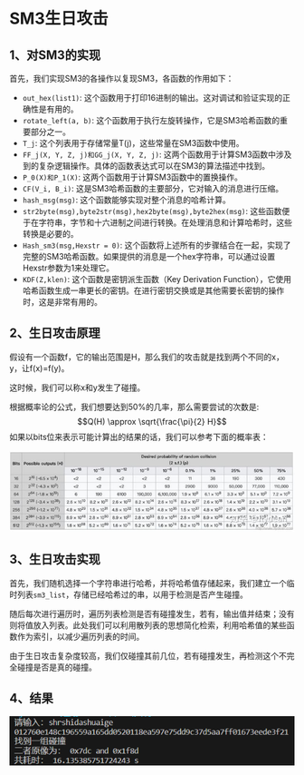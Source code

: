 # SM3生日攻击
## 1、对SM3的实现

首先，我们实现SM3的各操作以复现SM3，各函数的作用如下：

* ``out_hex(list1)``: 这个函数用于打印16进制的输出。这对调试和验证实现的正确性是有用的。
* ``rotate_left(a, b)``: 这个函数用于执行左旋转操作，它是SM3哈希函数的重要部分之一。
* ``T_j``: 这个列表用于存储常量T(j)，这些常量在SM3函数中使用。
* ``FF_j(X, Y, Z, j)和GG_j(X, Y, Z, j)``: 这两个函数用于计算SM3函数中涉及到的复杂逻辑操作。具体的函数表达式可以在SM3的算法描述中找到。
* ``P_0(X)和P_1(X)``: 这两个函数用于计算SM3函数中的置换操作。
* ``CF(V_i, B_i)``: 这是SM3哈希函数的主要部分，它对输入的消息进行压缩。
* ``hash_msg(msg)``: 这个函数能够实现对整个消息的哈希计算。
* ``str2byte(msg),byte2str(msg),hex2byte(msg),byte2hex(msg)``: 这些函数便于在字符串，字节和十六进制之间进行转换。在处理消息和计算哈希时，这些转换是必要的。
* ``Hash_sm3(msg,Hexstr = 0)``: 这个函数将上述所有的步骤结合在一起，实现了完整的SM3哈希函数。如果提供的消息是一个hex字符串，可以通过设置Hexstr参数为1来处理它。
* ``KDF(Z,klen)``: 这个函数是密钥派生函数（Key Derivation Function），它使用哈希函数生成一串更长的密钥。在进行密钥交换或是其他需要长密钥的操作时，这是非常有用的。

## 2、生日攻击原理
假设有一个函数f，它的输出范围是H，那么我们的攻击就是找到两个不同的x，y，让f(x)=f(y)。

这时候，我们可以称x和y发生了碰撞。

根据概率论的公式，我们想要达到50%的几率，那么需要尝试的次数是:
$$Q(H) \approx \sqrt{\frac{\pi}{2} H}$$
如果以bits位来表示可能计算出的结果的话，我们可以参考下面的概率表：

![1](./list.jpg)

## 3、生日攻击实现
首先，我们随机选择一个字符串进行哈希，并将哈希值存储起来，我们建立一个临时列表``sm3_list``，存储已经哈希过的串，以用于检测是否产生碰撞。

随后每次进行遍历时，遍历列表检测是否有碰撞发生，若有，输出值并结束；没有则将值放入列表。此处我们可以利用散列表的思想简化检索，利用哈希值的某些函数作为索引，以减少遍历列表的时间。

由于生日攻击复杂度较高，我们仅碰撞其前几位，若有碰撞发生，再检测这个不完全碰撞是否是真的碰撞。

## 4、结果

![2](./result.png)


